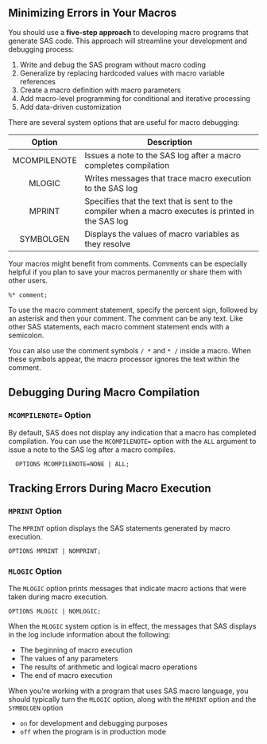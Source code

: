 ## Minimizing Errors in Your Macros

You should use a **five-step approach** to developing macro programs that generate SAS code. This approach will streamline your development and debugging process:

1. Write and debug the SAS program without macro coding
2. Generalize by replacing hardcoded values with macro variable references
3. Create a macro definition with macro parameters
4. Add macro-level programming for conditional and iterative processing
5. Add data-driven customization

There are several system options that are useful for macro debugging:

| Option | Description |
|:-----:|-----|
| MCOMPILENOTE | Issues a note to the SAS log after a macro completes compilation |
| MLOGIC | Writes messages that trace macro execution to the SAS log |
| MPRINT | Specifies that the text that is sent to the compiler when a macro executes is printed in the SAS log |
| SYMBOLGEN | Displays the values of macro variables as they resolve |

Your macros might benefit from comments. Comments can be especially helpful if you plan to save your macros permanently or share them with other users.
```
%* comment;
```

To use the macro comment statement, specify the percent sign, followed by an asterisk and then your comment. The comment can be any text. Like other SAS statements, each macro comment statement ends with a semicolon.

You can also use the comment symbols `/ *` and `* /` inside a macro. When these symbols appear, the macro processor ignores the text within the comment.

## Debugging During Macro Compilation

### `MCOMPILENOTE=` Option

By default, SAS does not display any indication that a macro has completed compilation. You can use the `MCOMPILENOTE=` option with the `ALL` argument to issue a note to the SAS log after a macro compiles.
```
  OPTIONS MCOMPILENOTE=NONE | ALL;
```

## Tracking Errors During Macro Execution

### `MPRINT` Option

The `MPRINT` option displays the SAS statements generated by macro execution.
```
OPTIONS MPRINT | NOMPRINT;
```

### `MLOGIC` Option

The `MLOGIC` option prints messages that indicate macro actions that were taken during macro execution.
```
OPTIONS MLOGIC | NOMLOGIC;
```

When the `MLOGIC` system option is in effect, the messages that SAS displays in the log include information about the following:
* The beginning of macro execution
* The values of any parameters
* The results of arithmetic and logical macro operations
* The end of macro execution

When you're working with a program that uses SAS macro language, you should typically turn the `MLOGIC` option, along with the `MPRINT` option and the `SYMBOLGEN` option
* `on` for development and debugging purposes
* `off` when the program is in production mode
